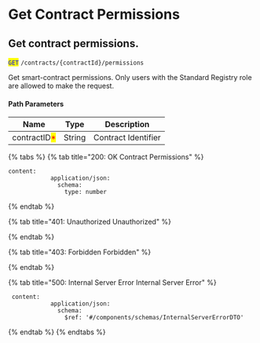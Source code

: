# Get Contract Permissions

## &#x20;Get contract permissions.

<mark style="color:blue;">`GET`</mark> `/contracts/{contractId}/permissions`

Get smart-contract permissions. Only users with the Standard Registry role are allowed to make the request.

#### Path Parameters

| Name                                         | Type   | Description         |
| -------------------------------------------- | ------ | ------------------- |
| contractID<mark style="color:red;">\*</mark> | String | Contract Identifier |

{% tabs %}
{% tab title="200: OK Contract Permissions" %}
```
content:
            application/json:
              schema:
                type: number
```
{% endtab %}

{% tab title="401: Unauthorized Unauthorized" %}

{% endtab %}

{% tab title="403: Forbidden Forbidden" %}

{% endtab %}

{% tab title="500: Internal Server Error Internal Server Error" %}
```
 content:
            application/json:
              schema:
                $ref: '#/components/schemas/InternalServerErrorDTO'
```
{% endtab %}
{% endtabs %}

